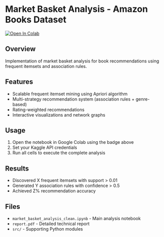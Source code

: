 # Market Basket Analysis - Amazon Books Dataset

[![Open In Colab](https://colab.research.google.com/assets/colab-badge.svg)](https://colab.research.google.com/github/PPrince33/Algorithms-for-massive-data-project/market_basket_analysis_clean.ipynb)

## Overview
Implementation of market basket analysis for book recommendations using frequent itemsets and association rules.

## Features
- Scalable frequent itemset mining using Apriori algorithm
- Multi-strategy recommendation system (association rules + genre-based)
- Rating-weighted recommendations
- Interactive visualizations and network graphs

## Usage
1. Open the notebook in Google Colab using the badge above
2. Set your Kaggle API credentials
3. Run all cells to execute the complete analysis

## Results
- Discovered X frequent itemsets with support > 0.01
- Generated Y association rules with confidence > 0.5
- Achieved Z% recommendation accuracy

## Files
- `market_basket_analysis_clean.ipynb` - Main analysis notebook
- `report.pdf` - Detailed technical report
- `src/` - Supporting Python modules

